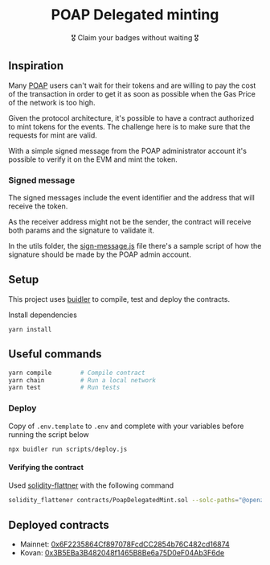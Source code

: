 <h1 align="center">POAP Delegated minting</h1>
<p align="center">🎖️ Claim your badges without waiting 🎖️</p>

## Inspiration ##
Many [POAP](https://www.poap.xyz) users can't wait for their tokens and are willing to pay the cost of the transaction in order to get it as soon as possible when the Gas Price of the network is too high.

Given the protocol architecture, it's possible to have a contract authorized to mint tokens for the events. The challenge here is to make sure that the requests for mint are valid.

With a simple signed message from the POAP administrator account it's possible to verify it on the EVM and mint the token.

### Signed message ###
The signed messages include the event identifier and the address that will receive the token. 

As the receiver address might not be the sender, the contract will receive both params and the signature to validate it.

In the utils folder, the [sign-message.js](./utils/sign-message.js) file there's a sample script of how the signature should be made by the POAP admin account.

## Setup ##
This project uses [buidler](https://buidler.dev) to compile, test and deploy the contracts.

Install dependencies
```
yarn install
```


## Useful commands ##

```bash
yarn compile        # Compile contract
yarn chain          # Run a local network
yarn test           # Run tests
```

### Deploy ###
Copy of `.env.template` to `.env` and complete with your variables before running the script below
```bash
npx buidler run scripts/deploy.js
```

#### Verifying the contract ####
Used [solidity-flattner](https://github.com/BlockCatIO/solidity-flattener) with the following command
```bash
solidity_flattener contracts/PoapDelegatedMint.sol --solc-paths="@openzeppelin/=$(pwd)/node_modules/@openzeppelin/" --output PoapDelegatedMintFlattened.sol
```

## Deployed contracts ##
 - Mainnet: [0x6F2235864Cf897078FcdCC2854b76C482cd16874](https://etherscan.io/address/0x6F2235864Cf897078FcdCC2854b76C482cd16874)
 - Kovan: [0x3B5EBa3B482048f1465B8Be6a75D0eF04Ab3F6de](https://kovan.etherscan.io/address/0x3B5EBa3B482048f1465B8Be6a75D0eF04Ab3F6de)
